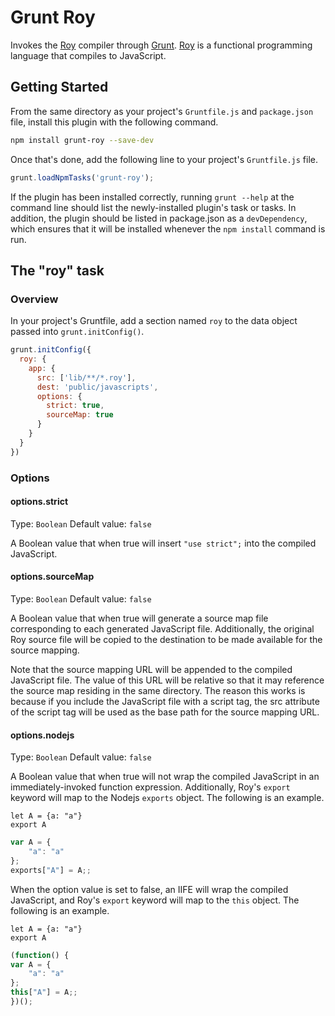 # Grunt Roy

Invokes the [Roy](http://roy.brianmckenna.org/) compiler through
[Grunt](http://gruntjs.com). [Roy](http://roy.brianmckenna.org/) is a
functional programming language that compiles to JavaScript.

## Getting Started
From the same directory as your project's `Gruntfile.js` and `package.json`
file, install this plugin with the following command.

```bash
npm install grunt-roy --save-dev
```

Once that's done, add the following line to your project's `Gruntfile.js`
file.

```js
grunt.loadNpmTasks('grunt-roy');
```

If the plugin has been installed correctly, running `grunt --help` at
the command line should list the newly-installed plugin's task or tasks.
In addition, the plugin should be listed in package.json as a
`devDependency`, which ensures that it will be installed whenever the
`npm install` command is run.

## The "roy" task

### Overview
In your project's Gruntfile, add a section named `roy` to the data
object passed into `grunt.initConfig()`.

```js
grunt.initConfig({
  roy: {
    app: {
      src: ['lib/**/*.roy'],
      dest: 'public/javascripts',
      options: {
        strict: true,
        sourceMap: true
      }
    }
  }
})
```

### Options

#### options.strict
Type: `Boolean`
Default value: `false`

A Boolean value that when true will insert `"use strict";` into the
compiled JavaScript.

#### options.sourceMap
Type: `Boolean`
Default value: `false`

A Boolean value that when true will generate a source map file
corresponding to each generated JavaScript file. Additionally, the
original Roy source file will be copied to the destination to be made
available for the source mapping.

Note that the source mapping URL will be appended to the compiled
JavaScript file. The value of this URL will be relative so that it may
reference the source map residing in the same directory. The reason this
works is because if you include the JavaScript file with a script tag,
the src attribute of the script tag will be used as the base path for
the source mapping URL.

#### options.nodejs
Type: `Boolean`
Default value: `false`

A Boolean value that when true will not wrap the compiled JavaScript in
an immediately-invoked function expression. Additionally, Roy's `export`
keyword will map to the Nodejs `exports` object. The following is an
example.

```roy
let A = {a: "a"}
export A
```

```js
var A = {
    "a": "a"
};
exports["A"] = A;;
```

When the option value is set to false, an IIFE will wrap the compiled
JavaScript, and Roy's `export` keyword will map to the `this` object.
The following is an example.

```roy
let A = {a: "a"}
export A
```

```js
(function() {
var A = {
    "a": "a"
};
this["A"] = A;;
})();
```
